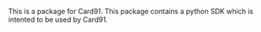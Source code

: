 This is a package for Card91.
This package contains a python SDK which is intented to be used by Card91.
